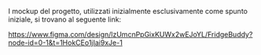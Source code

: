 I mockup del progetto, utilizzati inizialmente esclusivamente come spunto iniziale, si trovano al seguente link:

https://www.figma.com/design/lzUmcnPpGixKUWx2wEJoYL/FridgeBuddy?node-id=0-1&t=1HokCEo1jIai9xJe-1
